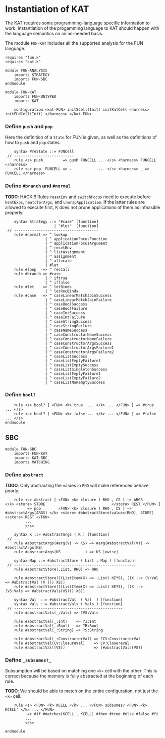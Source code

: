 Instantiation of KAT
====================

The KAT requires some programming-language specific information to work.
Instantiation of the progamming language to KAT should happen with the language semantics on an as-needed basis.

The module `FUN-KAT` includes all the supported analysis for the FUN language.

```k
requires "fun.k"
requires "kat.k"

module FUN-ANALYSIS
    imports STRATEGY
    imports FUN-SBC
endmodule

module FUN-KAT
    imports FUN-UNTYPED
    imports KAT

    configuration <kat-FUN> initSCell(Init) initKatCell <harness> initFUNCell(Init) </harness> </kat-FUN>
```

### Define `push` and `pop`

Here the definition of a `State` for FUN is given, as well as the definitions of how to `push` and `pop` states.

```k
    syntax PreState ::= FUNCell
 // ---------------------------
    rule <s> push         => push FUNCELL ... </s> <harness> FUNCELL </harness>
    rule <s> pop  FUNCELL => .            ... </s> <harness> _ => FUNCELL </harness>
```

### Define `#branch` and `#normal`

**TODO**: HACK!!!
          Rules `resetEnv` and `switchFocus` need to execute before `heatExps`, `heatCTorArgs`, and `unwrapApplication`.
          If the latter rules are allowed to execute first, K does not prune applications of them as infeasible properly.

```k
    syntax Strategy ::= "#case" [function]
                      | "#let"  [function]
 // --------------------------------------
    rule #normal => ^ lookup
                  | ^ applicationFocusFunction
                  | ^ applicationFocusArgument
                  | ^ resetEnv
                  | ^ listAssignment
                  | ^ assignment
                  | ^ allocate
                  | #let
    rule #loop   => ^ recCall
    rule #branch => #case
                  | ^ iftrue
                  | ^ iffalse
    rule #let    => ^ letBinds
                  | ^ letRecBinds
    rule #case   => ^ caseLinearMatchJoinSuccess
                  | ^ caseLinearMatchJoinFailure
                  | ^ caseBoolSuccess
                  | ^ caseBoolFailure
                  | ^ caseIntSuccess
                  | ^ caseIntFailure
                  | ^ caseStringSuccess
                  | ^ caseStringFailure
                  | ^ caseNameSuccess
                  | ^ caseConstructorNameSuccess
                  | ^ caseConstructorNameFailure
                  | ^ caseConstructorArgsSuccess
                  | ^ caseConstructorArgsFailure1
                  | ^ caseConstructorArgsFailure2
                  | ^ caseListSuccess
                  | ^ caseListEmptyFailure3
                  | ^ caseListEmptySuccess
                  | ^ caseListSingletonSuccess
                  | ^ caseListEmptyFailure1
                  | ^ caseListEmptyFailure2
                  | ^ caseListNonemptySuccess
```

### Define `bool?`

```k
    rule <s> bool? [ <FUN> <k> true  ... </k> ... </FUN> ] => #true  ... </s>
    rule <s> bool? [ <FUN> <k> false ... </k> ... </FUN> ] => #false ... </s>
endmodule
```

SBC
---

```k
module FUN-SBC
    imports FUN-KAT
    imports KAT-SBC
    imports MATCHING
```

### Define `abstract`

**TODO**: Only abstracting the values in `RHO` will make references behave poorly.

```k
    rule <s> abstract [ <FUN> <k> closure ( RHO , CS ) ~> ARGS                </k> <store> STORE                              </store> REST </FUN> ]
          => pop        <FUN> <k> closure ( RHO , CS ) ~> #abstractArgs(ARGS) </k> <store> #abstractStore(values(RHO), STORE) </store> REST </FUN>
         ...
         </s>

    syntax K ::= #abstractArgs ( K ) [function]
 // -------------------------------------------
    rule #abstractArgs(#arg(V) ~> KS) => #arg(#abstractVal(V)) ~> #abstractArgs(KS)
    rule #abstractArgs(KS           ) => KS [owise]

    syntax Map ::= #abstractStore ( List , Map ) [function]
 // -------------------------------------------------------
    rule #abstractStore(.List, RHO) => RHO

    rule #abstractStore(((ListItem(X) => .List) KEYS), ((X |-> (V:Val   => #abstractVal (V ))) XS))
    rule #abstractStore(((ListItem(X) => .List) KEYS), ((X |-> (VS:Vals => #abstractVals(VS))) XS))

    syntax Val  ::= #abstractVal  ( Val  ) [function]
    syntax Vals ::= #abstractVals ( Vals ) [function]
 // -------------------------------------------------
    rule #abstractVals(_:Vals) => ?VS:Vals

    rule #abstractVal(_:Int)    => ?I:Int
    rule #abstractVal(_:Bool)   => ?B:Bool
    rule #abstractVal(_:String) => ?S:String

    rule #abstractVal(_:ConstructorVal) => ?CV:ConstructorVal
    rule #abstractVal(CV:ClosureVal)    => CV:ClosureVal
    rule #abstractVal([VS])             => [#abstractVals(VS)]
```

### Define `_subsumes?_`

Subsumption will be based on matching one `<k>` cell with the other.
This is correct because the memory is fully abstracted at the beginning of each rule.

**TODO**: We should be able to match on the entire configuration, not just the `<k>` cell.

```k
    rule <s> <FUN> <k> KCELL </k> ... </FUN> subsumes? <FUN> <k> KCELL' </k> ... </FUN>
          => #if #matches(KCELL', KCELL) #then #true #else #false #fi
         ...
         </s>
```

```k
endmodule
```
